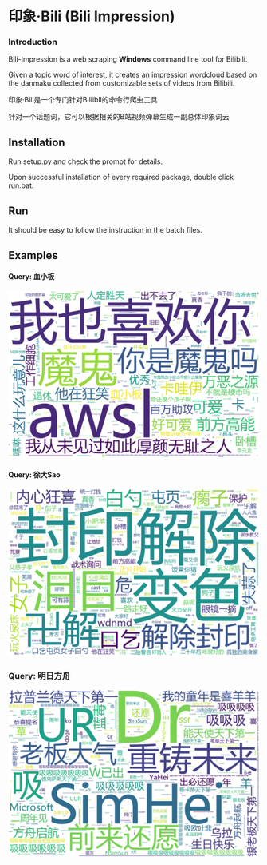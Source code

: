 # 印象·Bili (Bili Impression)

### Introduction

Bili-Impression is a web scraping **Windows** command line tool for Bilibili.

Given a topic word of interest, it creates an impression wordcloud based on the danmaku collected from customizable sets of videos from Bilibili.

印象·Bili是一个专门针对Biliibli的命令行爬虫工具

针对一个话题词，它可以根据相关的B站视频弹幕生成一副总体印象词云

## Installation

Run setup.py and check the prompt for details.

Upon successful installation of every required package, double click run.bat.

## Run

It should be easy to follow the instruction in the batch files.

## Examples

#### Query: 血小板

<img src="./example_wordclouds/印象-血小板.png"/>

#### Query: 徐大Sao

<img src="./example_wordclouds/印象-大SAO.png"/>

### Query: 明日方舟


<img src="./example_wordclouds/印象-明日方舟.png"/>
